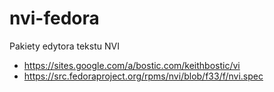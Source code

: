 # nvi-fedora

Pakiety edytora tekstu NVI

- https://sites.google.com/a/bostic.com/keithbostic/vi
- https://src.fedoraproject.org/rpms/nvi/blob/f33/f/nvi.spec
